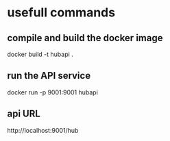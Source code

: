 # usefull commands

## compile and build the docker image
docker build -t hubapi .

## run the API service
docker run -p 9001:9001 hubapi

## api URL

http://localhost:9001/hub